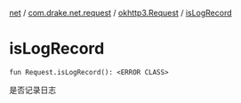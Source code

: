 [net](../../index.md) / [com.drake.net.request](../index.md) / [okhttp3.Request](index.md) / [isLogRecord](./is-log-record.md)

# isLogRecord

`fun Request.isLogRecord(): <ERROR CLASS>`

是否记录日志

